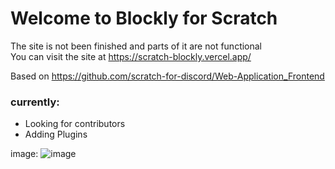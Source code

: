 # Welcome to Blockly for Scratch
The site is not been finished and parts of it are not functional\
You can visit the site at https://scratch-blockly.vercel.app/

Based on https://github.com/scratch-for-discord/Web-Application_Frontend

### currently:
- Looking for contributors
- Adding Plugins

image:
![image](https://github.com/LarsIsHere/scratch-blockly/assets/118752107/ca64898e-81df-4df2-af2b-f53275f2c798)

